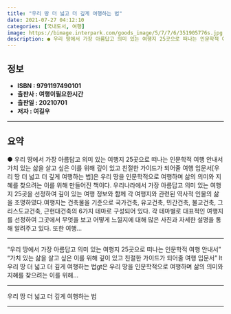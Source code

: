 ```yaml
---
title: "우리 땅 더 넓고 더 깊게 여행하는 법"
date: 2021-07-27 04:12:10
categories: [국내도서, 여행]
image: https://bimage.interpark.com/goods_image/5/7/7/6/351905776s.jpg
description: ● 우리 땅에서 가장 아름답고 의미 있는 여행지 25곳으로 떠나는 인문학적 여행 안내서가치 있는 삶을 살고 싶은 이를 위해 깊이 있고 친절한 가이드가 되어줄 여행 입문서[우리 땅 더 넓고 더 깊게 여행하는 법]은 우리 땅을 인문학적으로 여행하며 삶의 의미와 지혜를 찾으려는 이를 위해
---
```


## **정보**

- **ISBN : 9791197490101**
- **출판사 : 여행이필요한시간**
- **출판일 : 20210701**
- **저자 : 여길우**

------



## **요약**

●  우리 땅에서 가장 아름답고 의미 있는 여행지 25곳으로 떠나는 인문학적 여행 안내서가치 있는 삶을 살고 싶은 이를 위해 깊이 있고 친절한 가이드가 되어줄 여행 입문서[우리 땅 더 넓고 더 깊게 여행하는 법]은 우리 땅을 인문학적으로 여행하며 삶의 의미와 지혜를 찾으려는 이를 위해 만들어진 책이다. 우리나라에서 가장 아름답고 의미 있는 여행지 25곳을 선정하여 깊이 있는 여행 정보와 함께 각 여행지와 관련된 역사적 인물의 삶을 조명하였다.여행지는 건축물을 기준으로 국가건축, 유교건축, 민간건축, 불교건축, 그리스도교건축, 근현대건축의 6가지 테마로 구성되어 있다. 각 테마별로 대표적인 여행지를 선정하여 그곳에서 무엇을 보고 어떻게 느낄지에 대해 많은 사진과 자세한 설명을 통해 알려주고 있다. 또한 여행...

------

“우리 땅에서 가장 아름답고 의미 있는 여행지 25곳으로 떠나는 인문학적 여행 안내서”  “가치 있는 삶을 살고 싶은 이를 위해 깊이 있고 친절한 가이드가 되어줄 여행 입문서”  lt우리 땅 더 넓고 더 깊게 여행하는 법gt은 우리 땅을 인문학적으로 여행하며 삶의 의미와 지혜를 찾으려는 이를 위해... 

------


우리 땅 더 넓고 더 깊게 여행하는 법 

------


